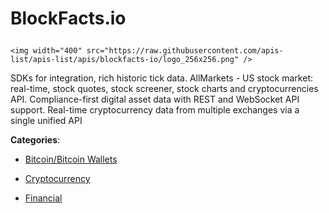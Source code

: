 # BlockFacts.io<p align="center">
    <img width="400" src="https://raw.githubusercontent.com/apis-list/apis-list/apis/blockfacts-io/logo_256x256.png" />
</p>

SDKs for integration, rich historic tick data.  AllMarkets - US stock market: real-time, stock quotes, stock screener, stock charts and cryptocurrencies
 API. Compliance-first digital asset data with REST and WebSocket API support. Real-time cryptocurrency data from multiple exchanges via a single unified API

**Categories**:

- [Bitcoin/Bitcoin Wallets](https://github/apis-list/apis-list#bitcoin-bitcoin-wallets)

- [Cryptocurrency](https://github/apis-list/apis-list#cryptocurrency)

- [Financial](https://github/apis-list/apis-list#financial)






